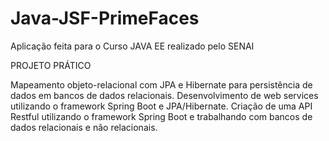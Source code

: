 # Java-JSF-PrimeFaces
Aplicação feita para o Curso JAVA EE realizado pelo SENAI

PROJETO PRÁTICO

Mapeamento objeto-relacional com JPA e Hibernate para persistência de dados em bancos de dados relacionais.
Desenvolvimento de web services utilizando o framework Spring Boot e JPA/Hibernate.
Criação de uma API Restful utilizando o framework Spring Boot e trabalhando com bancos de dados relacionais e não relacionais.

